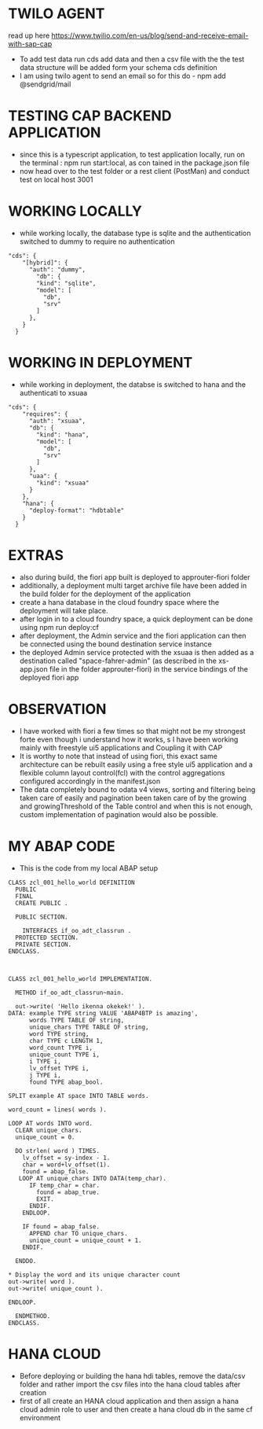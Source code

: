 # TWILO AGENT

read up here https://www.twilio.com/en-us/blog/send-and-receive-email-with-sap-cap

- To add test data run cds add data and then a csv file with the the test data structure will be added form your schema cds definition
- I am using twilo agent to send an email so for this do - npm add @sendgrid/mail

# TESTING CAP BACKEND APPLICATION

- since this is a typescript application, to test application locally, run on the terminal : npm run start:local, as con tained in the package.json file
- now head over to the test folder or a rest client (PostMan) and conduct test on local host 3001

# WORKING LOCALLY

- while working locally, the database type is sqlite and the authentication switched to dummy to require no authentication

```
"cds": {
    "[hybrid]": {
      "auth": "dummy",
        "db": {
        "kind": "sqlite",
        "model": [
          "db",
          "srv"
        ]
      },
    }
  }
```

# WORKING IN DEPLOYMENT

- while working in deployment, the databse is switched to hana and the authenticati to xsuaa

```
"cds": {
    "requires": {
      "auth": "xsuaa",
      "db": {
        "kind": "hana",
        "model": [
          "db",
          "srv"
        ]
      },
      "uaa": {
        "kind": "xsuaa"
      }
    },
    "hana": {
      "deploy-format": "hdbtable"
    }
  }
```

# EXTRAS

- also during build, the fiori app built is deployed to approuter-fiori folder
- additionally, a deployment multi target archive file have been added in the build folder for the deployment of the application
- create a hana database in the cloud foundry space where the deployment will take place.
- after login in to a cloud foundry space, a quick deployment can be done using npm run deploy:cf
- after deployment, the Admin service and the fiori application can then be connected using the bound destination service instance
- the deployed Admin service protected with the xsuaa is then added as a destination called "space-fahrer-admin" (as described in the xs-app.json file in the folder approuter-fiori) in the service bindings of the deployed fiori app

# OBSERVATION

- I have worked with fiori a few times so that might not be my strongest forte even though i understand how it works, s I have been working mainly with freestyle ui5 applications and Coupling it with CAP
- It is worthy to note that instead of using fiori, this exact same architecture can be rebuilt easily using a free style ui5 application and a flexible column layout control(fcl) with the control aggregations configured accordingly in the manifest.json
- The data completely bound to odata v4 views, sorting and filtering being taken care of easily and pagination been taken care of by the growing and growingThreshold of the Table control and when this is not enough, custom implementation of pagination would also be possible.

# MY ABAP CODE

- This is the code from my local ABAP setup

```
CLASS zcl_001_hello_world DEFINITION
  PUBLIC
  FINAL
  CREATE PUBLIC .

  PUBLIC SECTION.

    INTERFACES if_oo_adt_classrun .
  PROTECTED SECTION.
  PRIVATE SECTION.
ENDCLASS.



CLASS zcl_001_hello_world IMPLEMENTATION.

  METHOD if_oo_adt_classrun~main.

  out->write( 'Hello ikenna okekek!' ).
DATA: example TYPE string VALUE 'ABAP4BTP is amazing',
      words TYPE TABLE OF string,
      unique_chars TYPE TABLE OF string,
      word TYPE string,
      char TYPE c LENGTH 1,
      word_count TYPE i,
      unique_count TYPE i,
      i TYPE i,
      lv_offset TYPE i,
      j TYPE i,
      found TYPE abap_bool.

SPLIT example AT space INTO TABLE words.

word_count = lines( words ).

LOOP AT words INTO word.
  CLEAR unique_chars.
  unique_count = 0.

  DO strlen( word ) TIMES.
    lv_offset = sy-index - 1.
    char = word+lv_offset(1).
    found = abap_false.
   LOOP AT unique_chars INTO DATA(temp_char).
      IF temp_char = char.
        found = abap_true.
        EXIT.
      ENDIF.
    ENDLOOP.

    IF found = abap_false.
      APPEND char TO unique_chars.
      unique_count = unique_count + 1.
    ENDIF.

  ENDDO.

* Display the word and its unique character count
out->write( word ).
out->write( unique_count ).

ENDLOOP.

  ENDMETHOD.
ENDCLASS.

```

# HANA CLOUD

- Before deploying or building the hana hdi tables, remove the data/csv folder and rather import the csv files into the hana cloud tables after creation
- first of all create an HANA cloud application and then assign a hana cloud admin role to user and then create a hana cloud db in the same cf environment
